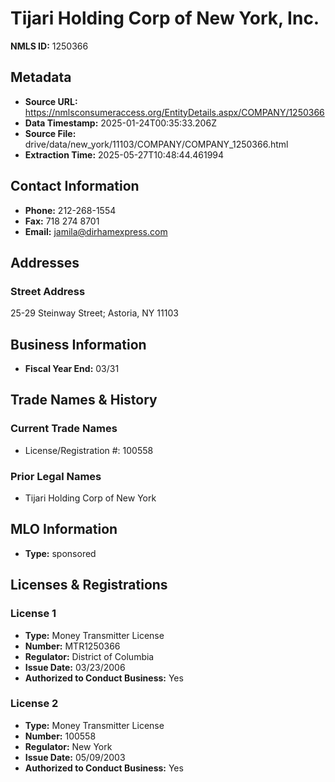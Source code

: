 # Tijari Holding Corp of New York, Inc.

**NMLS ID:** 1250366

## Metadata
- **Source URL:** https://nmlsconsumeraccess.org/EntityDetails.aspx/COMPANY/1250366
- **Data Timestamp:** 2025-01-24T00:35:33.206Z
- **Source File:** drive/data/new_york/11103/COMPANY/COMPANY_1250366.html
- **Extraction Time:** 2025-05-27T10:48:44.461994

## Contact Information
- **Phone:** 212-268-1554
- **Fax:** 718 274 8701
- **Email:** jamila@dirhamexpress.com

## Addresses
### Street Address
25-29 Steinway Street; Astoria, NY 11103

## Business Information
- **Fiscal Year End:** 03/31

## Trade Names & History
### Current Trade Names
- License/Registration #: 100558

### Prior Legal Names
- Tijari Holding Corp of New York

## MLO Information
- **Type:** sponsored

## Licenses & Registrations

### License 1
- **Type:** Money Transmitter License
- **Number:** MTR1250366
- **Regulator:** District of Columbia
- **Issue Date:** 03/23/2006
- **Authorized to Conduct Business:** Yes

### License 2
- **Type:** Money Transmitter License
- **Number:** 100558
- **Regulator:** New York
- **Issue Date:** 05/09/2003
- **Authorized to Conduct Business:** Yes
